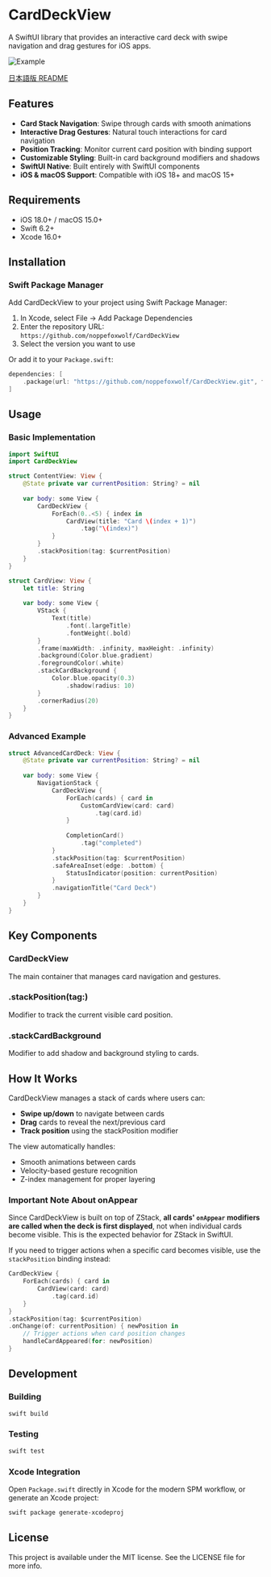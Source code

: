 # CardDeckView

A SwiftUI library that provides an interactive card deck with swipe navigation and drag gestures for iOS apps.

![Example](.github/docs/example.gif)

[日本語版 README](.github/docs/README_ja.md)

## Features

- **Card Stack Navigation**: Swipe through cards with smooth animations
- **Interactive Drag Gestures**: Natural touch interactions for card navigation
- **Position Tracking**: Monitor current card position with binding support
- **Customizable Styling**: Built-in card background modifiers and shadows
- **SwiftUI Native**: Built entirely with SwiftUI components
- **iOS & macOS Support**: Compatible with iOS 18+ and macOS 15+

## Requirements

- iOS 18.0+ / macOS 15.0+
- Swift 6.2+
- Xcode 16.0+

## Installation

### Swift Package Manager

Add CardDeckView to your project using Swift Package Manager:

1. In Xcode, select File → Add Package Dependencies
2. Enter the repository URL: `https://github.com/noppefoxwolf/CardDeckView`
3. Select the version you want to use

Or add it to your `Package.swift`:

```swift
dependencies: [
    .package(url: "https://github.com/noppefoxwolf/CardDeckView.git", from: "1.0.0")
]
```

## Usage

### Basic Implementation

```swift
import SwiftUI
import CardDeckView

struct ContentView: View {
    @State private var currentPosition: String? = nil
    
    var body: some View {
        CardDeckView {
            ForEach(0..<5) { index in
                CardView(title: "Card \(index + 1)")
                    .tag("\(index)")
            }
        }
        .stackPosition(tag: $currentPosition)
    }
}

struct CardView: View {
    let title: String
    
    var body: some View {
        VStack {
            Text(title)
                .font(.largeTitle)
                .fontWeight(.bold)
        }
        .frame(maxWidth: .infinity, maxHeight: .infinity)
        .background(Color.blue.gradient)
        .foregroundColor(.white)
        .stackCardBackground {
            Color.blue.opacity(0.3)
                .shadow(radius: 10)
        }
        .cornerRadius(20)
    }
}
```

### Advanced Example

```swift
struct AdvancedCardDeck: View {
    @State private var currentPosition: String? = nil
    
    var body: some View {
        NavigationStack {
            CardDeckView {
                ForEach(cards) { card in
                    CustomCardView(card: card)
                        .tag(card.id)
                }
                
                CompletionCard()
                    .tag("completed")
            }
            .stackPosition(tag: $currentPosition)
            .safeAreaInset(edge: .bottom) {
                StatusIndicator(position: currentPosition)
            }
            .navigationTitle("Card Deck")
        }
    }
}
```

## Key Components

### CardDeckView
The main container that manages card navigation and gestures.

### .stackPosition(tag:)
Modifier to track the current visible card position.

### .stackCardBackground
Modifier to add shadow and background styling to cards.

## How It Works

CardDeckView manages a stack of cards where users can:
- **Swipe up/down** to navigate between cards
- **Drag** cards to reveal the next/previous card
- **Track position** using the stackPosition modifier

The view automatically handles:
- Smooth animations between cards
- Velocity-based gesture recognition
- Z-index management for proper layering

### Important Note About onAppear

Since CardDeckView is built on top of ZStack, **all cards' `onAppear` modifiers are called when the deck is first displayed**, not when individual cards become visible. This is the expected behavior for ZStack in SwiftUI.

If you need to trigger actions when a specific card becomes visible, use the `stackPosition` binding instead:

```swift
CardDeckView {
    ForEach(cards) { card in
        CardView(card: card)
            .tag(card.id)
    }
}
.stackPosition(tag: $currentPosition)
.onChange(of: currentPosition) { newPosition in
    // Trigger actions when card position changes
    handleCardAppeared(for: newPosition)
}
```

## Development

### Building

```bash
swift build
```

### Testing

```bash
swift test
```

### Xcode Integration

Open `Package.swift` directly in Xcode for the modern SPM workflow, or generate an Xcode project:

```bash
swift package generate-xcodeproj
```

## License

This project is available under the MIT license. See the LICENSE file for more info.